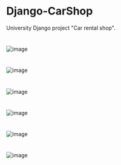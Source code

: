 # Django-CarShop
University Django project "Car rental shop".
#
![image](https://github.com/kubarrr/Django-CarShop/assets/100797029/6acbfd37-46c8-4bba-a0ce-f7b480ea88bb)
#
![image](https://github.com/kubarrr/Django-CarShop/assets/100797029/c65bc36a-b053-45b5-8d62-7ee6576c2847)
#
![image](https://github.com/kubarrr/Django-CarShop/assets/100797029/839c8e2f-e4a9-4cf8-bc33-66b2fdebe30f)
#
![image](https://github.com/kubarrr/Django-CarShop/assets/100797029/b695a12a-678d-4d0b-8239-390b277cc3f7)

#
![image](https://github.com/kubarrr/Django-CarShop/assets/100797029/7265c7b2-162d-4215-b758-a2189885a23d)
#
![image](https://github.com/kubarrr/Django-CarShop/assets/100797029/b2f033ff-9544-4a58-ad53-9a1298b7c3e7)




